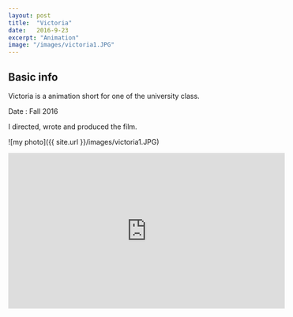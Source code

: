 ```yaml
---
layout: post
title:  "Victoria"
date:   2016-9-23
excerpt: "Animation"
image: "/images/victoria1.JPG"
---
```


## Basic info
Victoria is a animation short for one of the university class.

Date : Fall 2016

I directed, wrote and produced the film. 

![my photo]({{ site.url }}/images/victoria1.JPG)

<iframe width="560" height="315" src="https://www.youtube.com/embed/JcAxHdz-9Hs" frameborder="0" allow="autoplay; encrypted-media" allowfullscreen></iframe>

